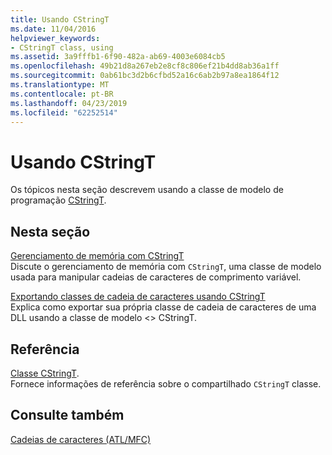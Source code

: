 ```yaml
---
title: Usando CStringT
ms.date: 11/04/2016
helpviewer_keywords:
- CStringT class, using
ms.assetid: 3a9fffb1-6f90-482a-ab69-4003e6084cb5
ms.openlocfilehash: 49b21d8a267eb2e8cf8c806ef21b4dd8ab36a1ff
ms.sourcegitcommit: 0ab61bc3d2b6cfbd52a16c6ab2b97a8ea1864f12
ms.translationtype: MT
ms.contentlocale: pt-BR
ms.lasthandoff: 04/23/2019
ms.locfileid: "62252514"
---
```

# <a name="using-cstringt"></a>Usando CStringT

Os tópicos nesta seção descrevem usando a classe de modelo de programação [CStringT](../atl-mfc-shared/reference/cstringt-class.md).

## <a name="in-this-section"></a>Nesta seção

[Gerenciamento de memória com CStringT](../atl-mfc-shared/memory-management-with-cstringt.md)<br/>
Discute o gerenciamento de memória com `CStringT`, uma classe de modelo usada para manipular cadeias de caracteres de comprimento variável.

[Exportando classes de cadeia de caracteres usando CStringT](../atl-mfc-shared/exporting-string-classes-using-cstringt.md)<br/>
Explica como exportar sua própria classe de cadeia de caracteres de uma DLL usando a classe de modelo <> CStringT.

## <a name="reference"></a>Referência

[Classe CStringT](../atl-mfc-shared/reference/cstringt-class.md).<br/>
Fornece informações de referência sobre o compartilhado `CStringT` classe.

## <a name="see-also"></a>Consulte também

[Cadeias de caracteres (ATL/MFC)](../atl-mfc-shared/strings-atl-mfc.md)
